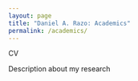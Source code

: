 ```yaml
---
layout: page
title: "Daniel A. Razo: Academics"
permalink: /academics/
---
```

<!doctype html>
<html>
  <head>
    <title>Daniel A. Razo: Academics</title>
  </head>
  <body>
CV

Description about my research
</body>
</html>
